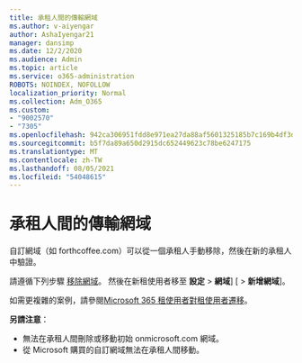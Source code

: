 ```yaml
---
title: 承租人間的傳輸網域
ms.author: v-aiyengar
author: AshaIyengar21
manager: dansimp
ms.date: 12/2/2020
ms.audience: Admin
ms.topic: article
ms.service: o365-administration
ROBOTS: NOINDEX, NOFOLLOW
localization_priority: Normal
ms.collection: Adm_O365
ms.custom:
- "9002570"
- "7305"
ms.openlocfilehash: 942ca306951fdd8e971ea27da88af5601325185b7c169b4df3dfd9e43e1650c5
ms.sourcegitcommit: b5f7da89a650d2915dc652449623c78be6247175
ms.translationtype: MT
ms.contentlocale: zh-TW
ms.lasthandoff: 08/05/2021
ms.locfileid: "54048615"
---
```

# <a name="transfer-domain-between-tenants"></a>承租人間的傳輸網域

自訂網域（如 forthcoffee.com）可以從一個承租人手動移除，然後在新的承租人中驗證。

請遵循下列步驟 [移除網域](https://docs.microsoft.com/microsoft-365/admin/get-help-with-domains/remove-a-domain)。 然後在新租使用者移至 **設定**  >  **網域**] [  >  **新增網域**]。

如需更複雜的案例，請參閱[Microsoft 365 租使用者對租使用者遷移](https://docs.microsoft.com/microsoft-365/enterprise/microsoft-365-tenant-to-tenant-migrations)。

**另請注意**：
- 無法在承租人間刪除或移動初始 onmicrosoft.com 網域。
- 從 Microsoft 購買的自訂網域無法在承租人間移動。